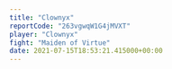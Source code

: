 ```yaml
---
title: "Clownyx"
reportCode: "263vgwqW1G4jMVXT"
player: "Clownyx"
fight: "Maiden of Virtue"
date: 2021-07-15T18:53:21.415000+00:00
---
```

